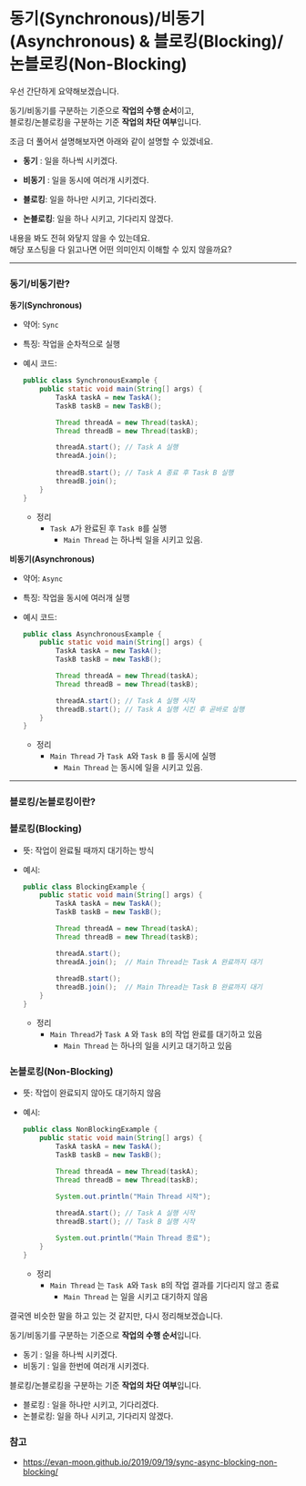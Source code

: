 <div class=markdown-body>

# 동기(Synchronous)/비동기(Asynchronous) & 블로킹(Blocking)/논블로킹(Non-Blocking)

우선 간단하게 요약해보겠습니다.

동기/비동기를 구분하는 기준으로 **작업의 수행 순서**이고,  
블로킹/논블로킹을 구분하는 기준 **작업의 차단 여부**입니다.

조금 더 풀어서 설명해보자면 아래와 같이 설명할 수 있겠네요.

- **동기** : 일을 하나씩 시키겠다.
- **비동기** : 일을 동시에 여러개 시키겠다.


- **블로킹**: 일을 하나만 시키고, 기다리겠다.
- **논블로킹**: 일을 하나 시키고, 기다리지 않겠다.

내용을 봐도 전혀 와닿지 않을 수 있는데요.  
해당 포스팅을 다 읽고나면 어떤 의미인지 이해할 수 있지 않을까요?  

---

### 동기/비동기란?

**동기(Synchronous)**

- 약어: `Sync`
- 특징: 작업을 순차적으로 실행
- 예시 코드:

    ```java
    public class SynchronousExample {
        public static void main(String[] args) {
            TaskA taskA = new TaskA();
            TaskB taskB = new TaskB();
    
            Thread threadA = new Thread(taskA);
            Thread threadB = new Thread(taskB);
    
            threadA.start(); // Task A 실행
            threadA.join();
            
            threadB.start(); // Task A 종료 후 Task B 실행
            threadB.join();
        }
    }
    ```

    - 정리
        - `Task A`가  완료된 후 `Task B`를 실행
            - `Main Thread` 는 하나씩 일을 시키고 있음.

**비동기(Asynchronous)**

- 약어: `Async`
- 특징: 작업을 동시에 여러개 실행
- 예시 코드:

    ```java
    public class AsynchronousExample {
        public static void main(String[] args) {
            TaskA taskA = new TaskA();
            TaskB taskB = new TaskB();
    
            Thread threadA = new Thread(taskA);
            Thread threadB = new Thread(taskB);
    
            threadA.start(); // Task A 실행 시작
            threadB.start(); // Task A 실행 시킨 후 곧바로 실행
        }
    }
    ```

    - 정리
        - `Main Thread` 가 `Task A`와 `Task B` 를 동시에 실행
            - `Main Thread` 는 동시에 일을 시키고 있음.

---

### 블로킹/논블로킹이란?

### 블로킹(Blocking)

- 뜻: 작업이 완료될 때까지 대기하는 방식
- 예시:

    ```java
    public class BlockingExample {
        public static void main(String[] args) {
            TaskA taskA = new TaskA();
            TaskB taskB = new TaskB();
    
            Thread threadA = new Thread(taskA);
            Thread threadB = new Thread(taskB);
    
            threadA.start();
            threadA.join();  // Main Thread는 Task A 완료까지 대기
            
            threadB.start();
            threadB.join();  // Main Thread는 Task B 완료까지 대기
        }
    }
    ```

    - 정리
        - `Main Thread`가 `Task A` 와 `Task B`의 작업 완료를 대기하고 있음
            - `Main Thread` 는 하나의 일을 시키고 대기하고 있음

### 논블로킹(Non-Blocking)

- 뜻: 작업이 완료되지 않아도 대기하지 않음
- 예시:

    ```java
    public class NonBlockingExample {
        public static void main(String[] args) {
            TaskA taskA = new TaskA();
            TaskB taskB = new TaskB();
    
            Thread threadA = new Thread(taskA);
            Thread threadB = new Thread(taskB);
    
            System.out.println("Main Thread 시작");
            
            threadA.start(); // Task A 실행 시작
            threadB.start(); // Task B 실행 시작
    
            System.out.println("Main Thread 종료");
        }
    }
    ```

    - 정리
        - `Main Thread` 는 `Task A`와 `Task B`의 작업 결과를 기다리지 않고 종료
            - `Main Thread` 는 일을 시키고 대기하지 않음

결국엔 비슷한 말을 하고 있는 것 같지만, 다시 정리해보겠습니다.

동기/비동기를 구분하는 기준으로 **작업의 수행 순서**입니다.

- 동기 : 일을 하나씩 시키겠다.
- 비동기 : 일을 한번에 여러개 시키겠다.

블로킹/논블로킹을 구분하는 기준 **작업의 차단 여부**입니다.

- 블로킹 : 일을 하나만 시키고, 기다리겠다.
- 논블로킹: 일을 하나 시키고, 기다리지 않겠다.

### 참고
- https://evan-moon.github.io/2019/09/19/sync-async-blocking-non-blocking/

</div>